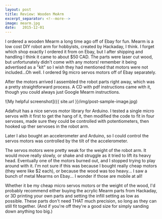 ```yaml
---
layout: post
title: Review: Wooden MeArm
excerpt_separator: <!--more-->
image: mearm.jpg 
date:   2015-12-01
---
```


I ordered a wooden Mearm a long time ago off of Ebay for fun. Mearm is a low cost DIY robot arm for hobbyists, created by Hackaday, I think. I forget which shop exactly I ordered it from on Ebay, but I after shipping and handling I think it came to about $50 CAD. The parts were laser cut wood, but unfortunately didn't come with any motors! remember it being advertised as a "kit" so I wish they had mentioned that motors were not included...Oh well. I ordered 9g micro servos motors off of Ebay separately. <!--more--> 

After the motors arrived I assembled the robot parts right away, which was a pretty straightforward process. A CD with pdf instructions came with it, though you could always just Google Mearm instructions. 

![My helpful screenshot]({{ site.url }}/img/post-sample-image.jpg)

Adafruit has a nice servos motor library for Arduino. I tested a single micro servos with it first to get the hang of it, then modified the code to fit in four servoses, made sure they could be controlled with potentiometers, then hooked up ther servoses in the robot arm. 

Later I also bought an accelerometer and Arduino, so I could control the servos motors was controlled by the tilt of the accelerometer.

The servos motors were pretty weak for the weight of the robot arm. It would move really slowly, or shake and struggle as it tried to lift its heavy head. Eventually one of the motors burned out, and I stopped trying to play around with it. I'm not sure if this was because I bought really cheap motors (they were like $2 each), or because the wood was too heavy... I saw a bunch of metal Mearms on Ebay... I wonder if those are mobile at all! 

Whether it be my cheap micro servos motors or the weight of the wood, I'd probably recommend either buying the acrylic Mearm parts from Hackaday, or 3D printing your own parts and setting the infill setting as low as possible. These parts don't need THAT much precision, so long as they can still fit together. (And if you're off they're a good size for simply sanding down anything too big.) 


[Mearm]:      https://hackaday.io/pdroject/181-mearm-your-robot